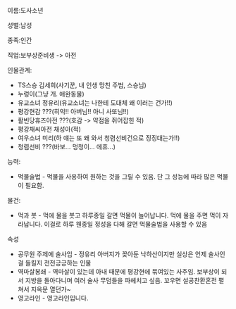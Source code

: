 이름:도사소년

성별:남성

종족:인간

직업:보부상준비생 -> 아전

인물관계:
* TS스승 김세희(사기꾼, 내 인생 망친 주범, 스승님)
* 누렁이(그냥 개. 애완동물)
* 유교소녀 정유리(유교소녀는 나한테 도대체 왜 이러는 건가!!)
* 평강현감 ???(히익!! 아버님!! 아니 사또님!!)
* 활빈당휴즈아전 ???(호감 -> 약점을 쥐어잡힌 적)
* 평강채씨아전 채성아(적)
* 여우소녀 미리(하 얘는 또 왜 와서 청렴선비건으로 징징대는가!!)
* 청렴선비 ???(바보... 멍청이... 에휴...)

능력:
* 먹물술법 - 먹물을 사용하여 원하는 것을 그릴 수 있음. 단 그 성능에 따라 많은 먹물이 필요함.

물건:
* 먹과 붓 - 먹에 물을 붓고 하루종일 갈면 먹물이 늘어납니다. 먹에 물을 주면 먹이 자라납니다. 이걸로 하루 웬종일 정성을 다해 갈면 먹물술법을 사용할 수 있음

속성
* 공무원 주제에 술사임 - 정유리 아버지가 꽂아둔 낙하산이지만 실상은 언제 술사인 걸 들킬지 전전긍긍하는 인물
* 역마살봉쇄 - 역마살이 있는데 아내 때문에 평강현에 묶여있는 사주임. 보부상이 되서 지방을 돌아다니며 여러 술사 무덤들을 파헤치고 싶음. 꼬우면 설공찬환혼전 펼쳐서 지옥문 열던가~
* 영고라인 - 영고라인입니다.

